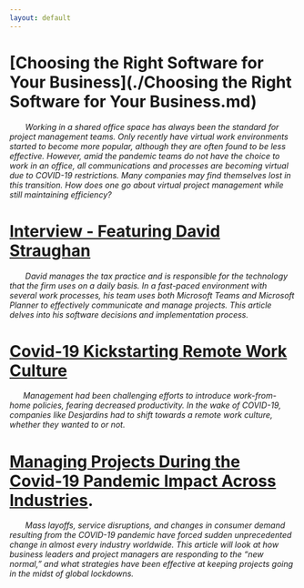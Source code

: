 ```yaml
---
layout: default
---
```


# [Choosing the Right Software for Your Business](./Choosing the Right Software for Your Business.md)
&nbsp;&nbsp;&nbsp;&nbsp;&nbsp;&nbsp; *Working in a shared office space has always been the standard for project management teams. Only recently have virtual work environments started to become more popular, although they are often found to be less effective. However, amid the pandemic teams do not have the choice to work in an office, all communications and processes are becoming virtual due to COVID-19 restrictions. Many companies may find themselves lost in this transition. How does one go about virtual project management while still maintaining efficiency?*

# [Interview - Featuring David Straughan](./Interview.md)
 &nbsp;&nbsp;&nbsp;&nbsp;&nbsp;&nbsp; *David manages the tax practice and is responsible for the technology that the firm uses on a daily basis. In a fast-paced environment with several work processes, his team uses both Microsoft Teams and Microsoft Planner to effectively communicate and manage projects. This article delves into his software decisions and implementation process.*

# [Covid-19 Kickstarting Remote Work Culture](./2020-11-22-covid-19-kickstarting-remote-work-culture.md)
&nbsp;&nbsp;&nbsp;&nbsp;&nbsp;&nbsp;*Management had been challenging efforts to introduce work-from-home policies, fearing decreased productivity. In the wake of COVID-19, companies like Desjardins had to shift towards a remote work culture, whether they wanted to or not.*

# [Managing Projects During the Covid-19 Pandemic Impact Across Industries](./2020-11-22-managing-projects-during-the-covid-19-pandemic-impact-across-industries.md).
&nbsp;&nbsp;&nbsp;&nbsp;&nbsp;&nbsp; *Mass layoffs, service disruptions, and changes in consumer demand resulting from the COVID-19 pandemic have forced sudden unprecedented change in almost every industry worldwide. This article will look at how business leaders and project managers are responding to the “new normal,” and what strategies have been effective at keeping projects going in the midst of global lockdowns.*

